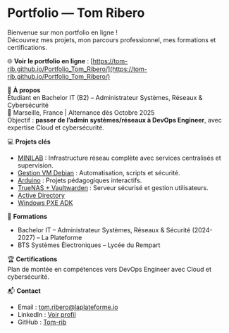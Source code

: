 # Portfolio — Tom Ribero

Bienvenue sur mon portfolio en ligne !  
Découvrez mes projets, mon parcours professionnel, mes formations et certifications.

🌐 **Voir le portfolio en ligne** : [https://tom-rib.github.io/Portfolio_Tom_Ribero/](https://tom-rib.github.io/Portfolio_Tom_Ribero/)


🌟 **À propos**  
Étudiant en Bachelor IT (B2) – Administrateur Systèmes, Réseaux & Cybersécurité  
📍 Marseille, France | Alternance dès Octobre 2025  
Objectif : **passer de l’admin systèmes/réseaux à DevOps Engineer**, avec expertise Cloud et cybersécurité.

💻 **Projets clés**  
- [MINILAB](https://github.com/Tom-rib/documentation_minilab) : Infrastructure réseau complète avec services centralisés et supervision.  
- [Gestion VM Debian](https://github.com/Tom-rib/Documentation_Script_Systeme_Securite) : Automatisation, scripts et sécurité.  
- [Arduino](https://github.com/Tom-rib/Arduino) : Projets pédagogiques interactifs.  
- [TrueNAS + Vaultwarden](https://github.com/Tom-rib/Documentation-Serveur-TrueNas-Scale) : Serveur sécurisé et gestion utilisateurs.  
- [Active Directory](https://github.com/Tom-rib/Documentation_Serveur_Windows_ActiveDirectory)  
- [Windows PXE ADK](https://github.com/Tom-rib/Documentation_Serveur_Windows_PXE_ADK)

📄 **Formations**  
- Bachelor IT – Administrateur Systèmes, Réseaux & Sécurité (2024-2027) – La Plateforme  
- BTS Systèmes Électroniques – Lycée du Rempart  

🏆 **Certifications**  
Plan de montée en compétences vers DevOps Engineer avec Cloud et cybersécurité.

📬 **Contact**  
- Email : tom.ribero@laplateforme.io  
- LinkedIn : [Voir profil](https://linkedin.com/in/tom-ribero-462ba2339)  
- GitHub : [Tom-rib](https://github.com/Tom-rib)  


